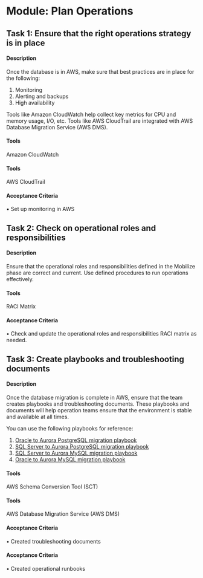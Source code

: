 
# Module: Plan Operations
## Task 1: Ensure that the right operations strategy is in place
#### Description
Once the database is in AWS, make sure that best practices are in place for the following:

1) Monitoring
2) Alerting and backups
3) High availability

Tools like Amazon CloudWatch help collect key metrics for CPU and memory usage, I/O, etc. Tools like AWS CloudTrail are integrated with AWS Database Migration Service (AWS DMS). 
#### Tools
Amazon CloudWatch
#### Tools
AWS CloudTrail
#### Acceptance Criteria
• Set up monitoring in AWS
## Task 2: Check on operational roles and responsibilities
#### Description
Ensure that the operational roles and responsibilities defined in the Mobilize phase are correct and current. Use defined procedures to run operations effectively. 
#### Tools
RACI Matrix
#### Acceptance Criteria
• Check and update the operational roles and responsibilities RACI matrix as needed. 
## Task 3: Create playbooks and troubleshooting documents
#### Description
Once the database migration is complete in AWS, ensure that the team creates playbooks and troubleshooting documents. These playbooks and documents will help operation teams ensure that the environment is stable and available at all times. 

You can use the following playbooks for reference:
 
1) [Oracle to Aurora PostgreSQL migration playbook](https://docs.aws.amazon.com/dms/latest/oracle-to-aurora-postgresql-migration-playbook/chap-oracle-aurora-pg.html)
2) [SQL Server to Aurora PostgreSQL migration playbook](https://docs.aws.amazon.com/dms/latest/sql-server-to-aurora-postgresql-migration-playbook/chap-sql-server-aurora-pg.html)
3) [SQL Server to Aurora MySQL migration playbook](https://docs.aws.amazon.com/dms/latest/sql-server-to-aurora-mysql-migration-playbook/chap-sql-server-aurora-mysql.html)
4) [Oracle to Aurora MySQL migration playbook](https://docs.aws.amazon.com/dms/latest/oracle-to-aurora-mysql-migration-playbook/chap-oracle-aurora-mysql.html)
#### Tools
AWS Schema Conversion Tool (SCT) 
#### Tools
AWS Database Migration Service (AWS DMS)
#### Acceptance Criteria
• Created troubleshooting documents
#### Acceptance Criteria
• Created operational runbooks